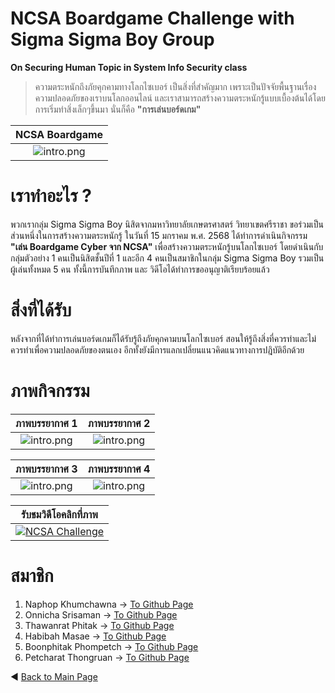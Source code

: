 # NCSA Boardgame Challenge with Sigma Sigma Boy Group
**On Securing Human Topic in System Info Security class**
> ความตระหนักถึงภัยคุกคามทางโลกไซเบอร์ เป็นสิ่งที่สำคัญมาก เพราะเป็นปัจจัยพื้นฐานเรื่องความปลอดภัยของเราบนโลกออนไลน์ และเราสามารถสร้างความตระหนักรู้แบบเบื้องต้นได้โดยการเริ่มทำสิ่งเล็กๆขึ้นมา นั่นก็คือ **"การเล่นบอร์ดเกม"**

| NCSA Boardgame           |
:-------------------------:|
![intro.png](https://res.cloudinary.com/dzfeowrkg/image/upload/fl_preserve_transparency/v1737202296/CyberIMG_fwi2tu.jpg?_s=public-apps) |

# เราทำอะไร ?
พวกเรากลุ่ม Sigma Sigma Boy นิสิตจากมหาวิทยาลัยเกษตรศาสตร์ วิทยาเขตศรีราชา ขอร่วมเป็นส่วนหนึ่งในการสร้างความตระหนักรู้ ในวันที่ 15 มกราคม พ.ศ. 2568 ได้ทำการดำเนินกิจกรรม **"เล่น Boardgame Cyber จาก NCSA"** เพื่อสร้างความตระหนักรู้บนโลกไซเบอร์ โดยดำเนินกับกลุ่มตัวอย่าง 1 คนเป็นนิสิตชั้นปีที่ 1
และอีก 4 คนเป็นสมาชิกในกลุ่ม Sigma Sigma Boy รวมเป็นผู้เล่นทั้งหมด 5 คน ทั้งนี้การบันทึกภาพ และ วิดีโอได้ทำการขออนุญาติเรียบร้อยแล้ว

# สิ่งที่ได้รับ 
หลังจากที่ได้ทำการเล่นบอร์ดเกมก็ได้รับรู้ถึงภัยคุกคามบนโลกไซเบอร์ สอนให้รู้ถึงสิ่งที่ควรทำและไม่ควรทำเพื่อความปลอดภัยของตนเอง อีกทั้งยังมีการแลกเปลี่ยนแนวคิดแนวทางการปฎิบัติอีกด้วย

# ภาพกิจกรรม



ภาพบรรยากาศ 1            |  ภาพบรรยากาศ 2
:-------------------------:|:-------------------------:
![intro.png](https://res.cloudinary.com/dzfeowrkg/image/upload/fl_preserve_transparency/v1737202295/CyberIMG2_yexwlp.jpg?_s=public-apps) |  ![intro.png](https://res.cloudinary.com/dzfeowrkg/image/upload/fl_preserve_transparency/v1737202295/CyberIMG3_r1lifz.jpg?_s=public-apps)

ภาพบรรยากาศ 3            |  ภาพบรรยากาศ 4
:-------------------------:|:-------------------------:
![intro.png](https://res.cloudinary.com/dzfeowrkg/image/upload/fl_preserve_transparency/v1737202295/CyberIMG4_uafhak.jpg?_s=public-apps) |  ![intro.png](https://res.cloudinary.com/dzfeowrkg/image/upload/fl_preserve_transparency/v1737202309/CyberIMG5_h7mzbq.jpg?_s=public-apps)

|รับชมวิดีโอคลิกที่ภาพ         |
:-------------------------:|
[![NCSA Challenge](https://img.youtube.com/vi/EG8Q1cCaP7M/maxresdefault.jpg)](https://youtu.be/EG8Q1cCaP7M?feature=shared) |

# สมาชิก
1. Naphop Khumchawna -> [To Github Page](ncsa.md)
2. Onnicha Srisaman -> [To Github Page](https://momojoj.github.io)
3. Thawanrat Phitak -> [To Github Page](https://tongyeh.github.io)
4. Habibah Masae -> [To Github Page](https://chocokorn.github.io)
5. Boonphitak Phompetch -> [To Github Page](https://mrzcrocodile.github.io)
6. Petcharat Thongruan -> [To Github Page](https://nibkekie.github.io)

◀  [Back to Main Page](README.md)

